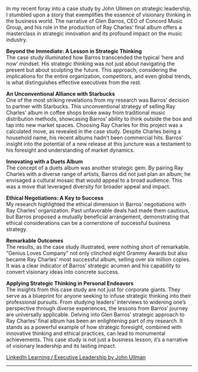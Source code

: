 In my recent foray into a case study by John Ullmen on strategic leadership, I stumbled upon a story that exemplifies the essence of visionary thinking in the business world. The narrative of Glen Barros, CEO of Concord Music Group, and his role in the production of Ray Charles’ final album offers a masterclass in strategic innovation and its profound impact on the music industry.

**Beyond the Immediate: A Lesson in Strategic Thinking**  
The case study illuminated how Barros transcended the typical ‘here and now’ mindset. His strategic thinking was not just about navigating the present but about sculpting the future. This approach, considering the implications for the entire organization, competitors, and even global trends, is what distinguishes effective executives from the rest.

**An Unconventional Alliance with Starbucks**  
One of the most striking revelations from my research was Barros’ decision to partner with Starbucks. This unconventional strategy of selling Ray Charles’ album in coffee shops broke away from traditional music distribution methods, showcasing Barros’ ability to think outside the box and tap into new market spaces. Choosing Ray Charles for this project was a calculated move, as revealed in the case study. Despite Charles being a household name, his recent albums hadn’t been commercial hits. Barros’ insight into the potential of a new release at this juncture was a testament to his foresight and understanding of market dynamics.

**Innovating with a Duets Album**  
The concept of a duets album was another strategic gem. By pairing Ray Charles with a diverse range of artists, Barros did not just plan an album; he envisaged a cultural mosaic that would appeal to a broad audience. This was a move that leveraged diversity for broader appeal and impact.

**Ethical Negotiations: A Key to Success**  
My research highlighted the ethical dimension in Barros’ negotiations with Ray Charles’ organization. Past unfavorable deals had made them cautious, but Barros proposed a mutually beneficial arrangement, demonstrating that ethical considerations can be a cornerstone of successful business strategy.

**Remarkable Outcomes**  
The results, as the case study illustrated, were nothing short of remarkable. “Genius Loves Company” not only clinched eight Grammy Awards but also became Ray Charles’ most successful album, selling over six million copies. It was a clear indicator of Barros’ strategic acumen and his capability to convert visionary ideas into concrete success.

**Applying Strategic Thinking in Personal Endeavors**  
The insights from this case study are not just for corporate giants. They serve as a blueprint for anyone seeking to infuse strategic thinking into their professional pursuits. From studying leaders’ interviews to widening one’s perspective through diverse experiences, the lessons from Barros’ journey are universally applicable. Delving into Glen Barros’ strategic approach to Ray Charles’ final album has been an enlightening part of my research. It stands as a powerful example of how strategic foresight, combined with innovative thinking and ethical practices, can lead to monumental achievements. This case study is not just a business lesson; it’s a narrative of visionary leadership and its lasting impact.

[LinkedIn Learning / Executive Leadership by John Ullman](https://www.linkedin.com/learning/executive-leadership)

- - - - - -